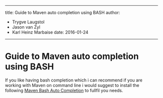 ---

title: Guide to Maven auto completion using BASH
author: 
- Trygve Laugstol
- Jason van Zyl
- Karl Heinz Marbaise
date: 2016-01-24
----------------

<!--
Licensed to the Apache Software Foundation (ASF) under one
or more contributor license agreements.  See the NOTICE file
distributed with this work for additional information
regarding copyright ownership.  The ASF licenses this file
to you under the Apache License, Version 2.0 (the
"License"); you may not use this file except in compliance
with the License.  You may obtain a copy of the License at

http://www.apache.org/licenses/LICENSE-2.0

Unless required by applicable law or agreed to in writing,
software distributed under the License is distributed on an
"AS IS" BASIS, WITHOUT WARRANTIES OR CONDITIONS OF ANY
KIND, either express or implied.  See the License for the
specific language governing permissions and limitations
under the License.
-->

# Guide to Maven auto completion using BASH

If you like having bash completion which i can recommend if you are working with Maven on command line i would suggest to install the following [Maven Bash Auto Completion](https://github.com/juven/maven-bash-completion) to fullfil you needs.


